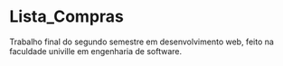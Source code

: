 # Lista_Compras
Trabalho final do segundo semestre em desenvolvimento web, feito na faculdade univille em engenharia de software.
